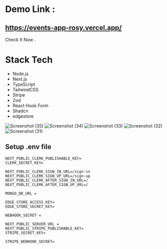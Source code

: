 # Demo Link  : 
## https://events-app-rosy.vercel.app/ 
Check It Now . 

# Stack Tech 
* Node.js
* Next.js
* TypeScript
* TailwindCSS
* Stripe
* Zod
* React Hook Form
* Shadcn
* edgestore

![Screenshot (35)](https://github.com/aliallam98/events-app/assets/143597465/70a1d7e9-8b14-4b66-bbb9-d7b9187c38e5/200x200)
![Screenshot (34)](https://github.com/aliallam98/events-app/assets/143597465/87d937d4-6faa-4c72-9f92-6dd80cb55830/200*200)
![Screenshot (33)](https://github.com/aliallam98/events-app/assets/143597465/352efe68-cb06-4c9f-a9c8-95c6caf31257/200*200)
![Screenshot (32)](https://github.com/aliallam98/events-app/assets/143597465/8af4b3fd-d4c4-4bb4-9faa-8ee2bcaa23a6/200*200)
![Screenshot (31)](https://github.com/aliallam98/events-app/assets/143597465/9bae7d8a-4759-4e21-bcca-3d8fe61bdf6a/200*200)




## Setup .env file

```
NEXT_PUBLIC_CLERK_PUBLISHABLE_KEY=
CLERK_SECRET_KEY=

NEXT_PUBLIC_CLERK_SIGN_IN_URL=/sign-in
NEXT_PUBLIC_CLERK_SIGN_UP_URL=/sign-up
NEXT_PUBLIC_CLERK_AFTER_SIGN_IN_URL=/
NEXT_PUBLIC_CLERK_AFTER_SIGN_UP_URL=/

MONGO_DB_URL = 

EDGE_STORE_ACCESS_KEY=
EDGE_STORE_SECRET_KEY=

WEBHOOK_SECRET =

NEXT_PUBLIC_SERVER_URL =
NEXT_PUBLIC_STRIPE_PUBLISHABLE_KEY=
STRIPE_SECRET_KEY=

STRIPE_WEBHOOK_SECRET=
```
